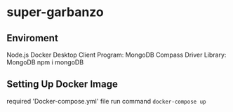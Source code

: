 # super-garbanzo

## Enviroment

Node.js
Docker Desktop
Client Program: MongoDB Compass
Driver Library: MongoDB
npm i mongoDB

## Setting Up Docker Image

required 'Docker-compose.yml' file
run command `docker-compose up`
